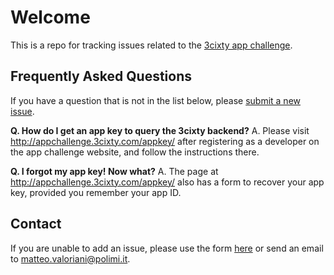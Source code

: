 # Welcome

This is a repo for tracking issues related to the [3cixty app challenge](http://appchallenge.3cixty.com).

## Frequently Asked Questions
If you have a question that is not in the list below, please [submit a new issue](https://github.com/3cixty/appchallenge/issues).

**Q. How do I get an app key to query the 3cixty backend?**
A. Please visit http://appchallenge.3cixty.com/appkey/ after registering as a developer on the app challenge website, and follow the instructions there.

**Q. I forgot my app key! Now what?**
A. The page at http://appchallenge.3cixty.com/appkey/ also has a form to recover your app key, provided you remember your app ID.

## Contact
If you are unable to add an issue, please use the form [here](http://appchallenge.3cixty.com/contact/) or send an email to matteo.valoriani@polimi.it.
